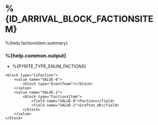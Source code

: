 # %{ID_ARRIVAL_BLOCK_FACTIONSITEM}

%{help.factionsitem.summary}

### %{help.common.output}

-   %{PYRITE_TYPE_ENUM_FACTIONS}

```
<block type="IsFaction">
    <value name="VALUE-0">
        <block type="EventTeam"></block>
    </value>
    <value name="VALUE-1">
        <block type="FactionsItem">
            <field name="VALUE-0">Factions</field>
            <field name="VALUE-1">Grafton_UK</field>
        </block>
    </value>
</block>
```
